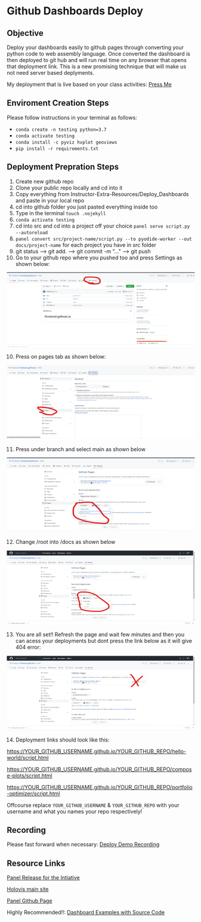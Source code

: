 # Github Dashboards Deploy  


## Objective
Deploy your dashboards easily to github pages through converting your python code to web assembly language. Once converted the dashboard is then deployed to git hub and will run real time on any browser that opens that deployment link. This is a new promising technique that will make us not need server based deplyments.

My deployment that is live based on your class activities: [Press Me](https://firobeid.github.io/compose-plots/script.html)

## Enviroment Creation Steps
Please follow instructions in your terminal as follows:
* `conda create -n testing python=3.7`
* `conda activate testing`
* `conda install -c pyviz hvplot geoviews`
* `pip install -r requirements.txt`


## Deployment Prepration Steps
1. Create new github repo
2. Clone your public repo locally and cd into it
3. Copy everything from Instructor-Extra-Resources/Deploy_Dashboards and paste in your local repo
4. cd into github folder you just pasted everything inside too
4. Type in the terminal `touch .nojekyll`
5. `conda activate testing`
6. cd into src and cd into a project off your choice `panel serve script.py --autoreload`
7. `panel convert src/project-name/script.py --to pyodide-worker --out docs/project-name` for each project you have in src folder
8. git status --> git add. --> git commit -m "..." --> git push
9. Go to your github repo where you pushed too and press Settings as shown below:
<p style="text-align:center;"><img src="./Images/Step1.png" width="900" height="200"/></p>

10. Press on pages tab as shown below:
<p style="text-align:center;"><img src="./Images/Step2.png" width="900" height="200"/></p>

11. Press under branch and select main as shown below
<p style="text-align:center;"><img src="./Images/Step3.png" width="900" height="200"/></p>

12. Change /root into /docs as shown below
<p style="text-align:center;"><img src="./Images/Step4.png" width="900" height="200"/></p>

13. You are all set!! Refresh the page and wait few minutes and then you can acess your deployments but dont press the link below as it will give 404 error:
<p style="text-align:center;"><img src="./Images/Step5.png" width="900" height="200"/></p>


14. Deployment links should look like this:

https://YOUR_GITHUB_USERNAME.github.io/YOUR_GITHUB_REPO/hello-world/script.html

https://YOUR_GITHUB_USERNAME.github.io/YOUR_GITHUB_REPO/compose-plots/script.html

https://YOUR_GITHUB_USERNAME.github.io/YOUR_GITHUB_REPO/portfolio-optimizer/script.html

Offcourse replace `YOUR_GITHUB_USERNAME` & `YOUR_GITHUB_REPO` with your username and what you names your repo respectively!

## Recording
Please fast forward when necessary:
[Deploy Demo Recording](https://zoom.us/rec/share/zsisyqlyEKT3AAVGR83UNB1rbOviF3W9oZJhZrqPVScPOpaAP3xTm-bZ2KLA5QbO.173WwTK4Y0f8HfiX?startTime=1667440991000)

## Resource Links
[Panel Release for the Intiative](https://blog.holoviz.org/panel_0.14.html)

[Holovis main site](https://blog.holoviz.org/panel_0.14.html)

[Panel Github Page](https://github.com/holoviz/panel)

Highly Recommended!!:
[Dashboard Examples with Source Code](https://examples.pyviz.org/index.html)